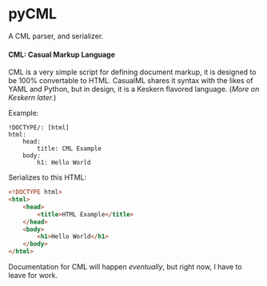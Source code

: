 # pyCML
A CML parser, and serializer.

#### CML: Casual Markup Language
CML is a very simple script for defining document markup, it is designed to be 100% convertable to HTML.
CasualML shares it syntax with the likes of YAML and Python, but in design, it is a Keskern flavored language.
(*More on Keskern later.*)


Example:
```cml
!DOCTYPE/: [html]
html:
	head:
		title: CML Example
	body:
		h1: Hello World
```

Serializes to this HTML:
```html
<!DOCTYPE html>
<html>
	<head>
		<title>HTML Example</title>
	</head>
	<body>
		<h1>Hello World</h1>
	</body>
</html>
```

Documentation for CML will happen *eventually*, but right now, I have to leave for work.
